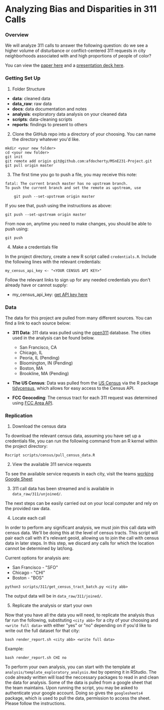 # Analyzing Bias and Disparities in 311 Calls

### Overview
We will analyze 311 calls to answer the following question: do we see a higher volume of disturbance or conflict-centered 311 requests in city neighborhoods associated with and high proportions of people of color?

You can view the [paper here](https://drive.google.com/file/d/1M8nayXOpmcXnJINeLrs7jtGbElALSOTH/view?usp=sharing) and a [presentation deck here](https://docs.google.com/presentation/d/1UADt5oMQJgzIxVausspY_xRfqnD7exqxRPzdYU5kzrw/edit?usp=sharing).

### Getting Set Up

1. Folder Structure

* __data__: cleaned data
* __data_raw__: raw data
* __docs__: data documentation and notes
* __analysis__: exploratory data analysis on your cleaned data
* __scripts__: data-cleaning scripts
* __reports__: findings to present to others

2. Clone the GitHub repo into a directory of your choosing. You can name the directory whatever you'd like.
```
mkdir <your new folder>
cd <your new folder>
git init
git remote add origin git@github.com:afdocherty/MSnE231-Project.git
git pull origin master
```

3. The first time you go to push a file, you may receive this note:
```
fatal: The current branch master has no upstream branch.
To push the current branch and set the remote as upstream, use

    git push --set-upstream origin master
```

If you see that, push using the instructions as above:
```
git push --set-upstream origin master
```

From now on, anytime you need to make changes, you should be able to push using:
```
git push
```

4. Make a credentials file

In the project directory, create a new R script called `credentials.R`. Include the following lines with the relevant credentials:
```
my_census_api_key <- "<YOUR CENSUS API KEY>"
```

Follow the relevant links to sign up for any needed credentials you don't already have or cannot supply:

* my_census_api_key: [get API key here](https://api.census.gov/data/key_signup.html)

### Data

The data for this project are pulled from many different sources. You can find a link to each source below:

* __311 Data__: 311 data was pulled using the [open311](https://www.open311.org/) database. The cities used in the analysis can be found below.
	* San Francisco, CA
	* Chicago, IL
	* Peoria, IL (Pending)
	* Bloomington, IN (Pending)
	* Boston, MA
	* Brookline, MA (Pending)

* __The US Census__: Data was pulled from the [US Census](https://data.census.gov/cedsci/?intcmp=aff_cedsci_banner) via the R package [tidycensus](https://walkerke.github.io/tidycensus/), which allows for easy access to the Census API.

* __FCC Geocoding__: The census tract for each 311 request was determined using [FCC Area API](https://geo.fcc.gov/api/census/#!/block/get_block_find).

### Replication

1. Download the census data

To download the relevant census data, assuming you have set up a credentials file, you can run the following command from an R kernel within the project directory:
```
Rscript scripts/census/pull_census_data.R
```

2. View the available 311 service requests

To see the available service requests in each city, visit the teams [working Google Sheet](https://docs.google.com/spreadsheets/d/16_G3nBNMg3H88tBs2i8BO1enHWza5p8tyM_giACXvPM/edit?usp=sharing)

3. 311 call data has been streamed and is available in `data_raw/311/unjoined/`.

The next steps can be easily carried out on your local computer and rely on the provided raw data.

4. Locate each call

In order to perform any significant analysis, we must join this call data with census data. We'll be doing this at the level of census tracts. This script will pair each call with it's relevant geoid, allowing us to join the call with census data in later steps. In this step, we discard any calls for which the location cannot be determined by lat/long.

Current options for analysis are:

* San Francisco - "SFO"
* Chicago - "CHI"
* Boston - "BOS"

```
python3 scripts/311/get_census_tract_batch.py <city abb>
```
The output data will be in `data_raw/311/joined/`.

5. Replicate the analysis or start your own

Now that you have all the data you will need, to replicate the analysis thus far run the following, substituting `<city abb>` for a city of your choosing and `<write full data>` with either "yes" or "no" depending on if you'd like to write out the full dataset for that city:
```
bash render_report.sh <city abb> <write full data>
```

Example:
```
bash render_report.sh CHI no
```

To perform your own analysis, you can start with the template at `analysis/template_exploratory_analysis.Rmd` by opening it in RStudio. The code already written will load the neccessary packages to read in and clean the data for analysis. Some of the data is pulled from a google sheet that the team maintains. Upon running the script, you may be asked to authenticate your google account. Doing so gives the `googlesheets4` package, which is used to pull the data, permission to access the sheet. Please follow the instructions.
